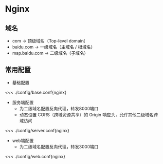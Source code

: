 # Nginx
## 域名
- com         → 顶级域名（Top-level domain）
- baidu.com   → 一级域名（主域名 / 根域名）
- map.baidu.com → 二级域名（子域名）
## 常用配置
- 基础配置

<<< ./config/base.conf{nginx}

- 服务端配置
  - 为二级域名配置反向代理，转发8000端口
  - 动态设置 CORS（跨域资源共享）的 Origin 响应头，允许其他二级域名跨域访问

<<< ./config/server.conf{nginx}

- web端配置
  - 为二级域名配置反向代理，转发3000端口

<<< ./config/web.conf{nginx}

